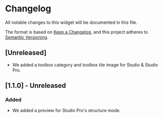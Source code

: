 # Changelog
All notable changes to this widget will be documented in this file.

The format is based on [Keep a Changelog](https://keepachangelog.com/en/1.0.0/), and this project adheres to [Semantic Versioning](https://semver.org/spec/v2.0.0.html).

## [Unreleased]
- We added a toolbox category and toolbox tile image for Studio & Studio Pro.

## [1.1.0] - Unreleased

### Added
- We added a preview for Studio Pro's structure mode.

